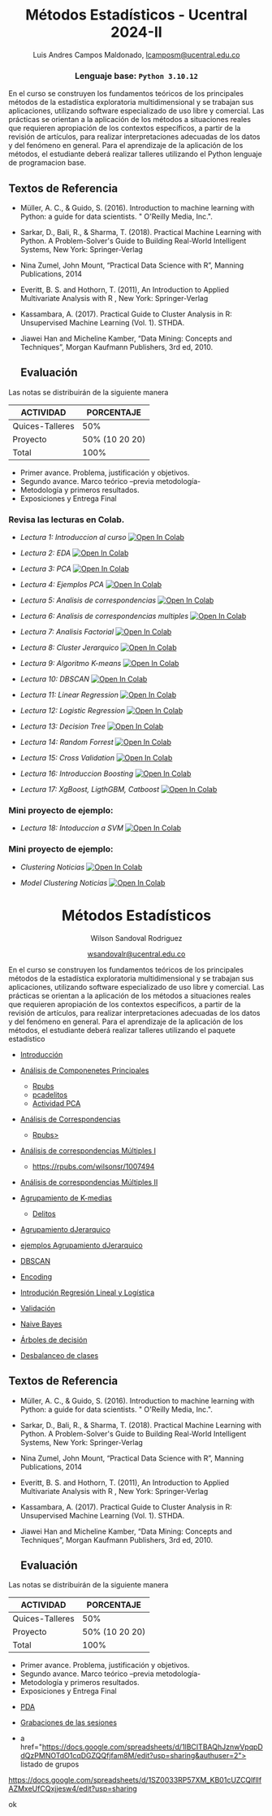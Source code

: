 <div align='center'>
  
 # **Métodos Estadísticos - Ucentral 2024-II** 
  Luis Andres Campos Maldonado, lcamposm@ucentral.edu.co
 </div>

<div align='center'> 

 ### Lenguaje base: `Python 3.10.12`
  
 </div>


En el curso se construyen los fundamentos teóricos de los principales métodos de la estadística exploratoria multidimensional y se trabajan sus aplicaciones, utilizando software especializado de uso libre y comercial. Las prácticas se orientan a la aplicación de los métodos a situaciones reales que requieren apropiación de los contextos específicos, a partir de la revisión de artículos, para realizar interpretaciones adecuadas de los datos y del fenómeno en general. Para el aprendizaje de la aplicación de los métodos, el estudiante deberá realizar talleres utilizando el Python lenguaje de programacion base.

## Textos de Referencia
- Müller, A. C., & Guido, S. (2016). Introduction to machine learning with Python: a guide for data scientists. " O'Reilly Media, Inc.".
- Sarkar, D., Bali, R., & Sharma, T. (2018). Practical Machine Learning with Python. A Problem-Solver's Guide to Building Real-World Intelligent Systems, New York: Springer-Verlag

- Nina Zumel, John Mount, “Practical Data Science with R”, Manning Publications, 2014

- Everitt, B. S. and Hothorn, T. (2011), An Introduction to Applied Multivariate Analysis with R , New York: Springer-Verlag
- Kassambara, A. (2017). Practical Guide to Cluster Analysis in R: Unsupervised Machine Learning (Vol. 1). STHDA.
- Jiawei Han and Micheline Kamber, “Data Mining: Concepts and Techniques”, Morgan Kaufmann Publishers, 3rd ed, 2010.




  ## Evaluación
Las notas se distribuirán de la siguiente manera

|ACTIVIDAD|PORCENTAJE|
|---|---|
|Quices-Talleres| 50%|
|Proyecto|50% (10 20 20)|
|Total|100%|


+ Primer avance. Problema, justificación y objetivos.
+ Segundo avance. Marco teórico –previa metodología-
+ Metodología y primeros resultados.
+ Exposiciones y Entrega Final

### Revisa las lecturas en Colab.

- _Lectura 1: Introduccion al curso_ [![Open In Colab](https://colab.research.google.com/assets/colab-badge.svg)](https://colab.research.google.com/github/lacamposm/Metodos-Estadisticos/blob/main/Lectura_1_Intro.ipynb)

- _Lectura 2: EDA_ [![Open In Colab](https://colab.research.google.com/assets/colab-badge.svg)](https://colab.research.google.com/github/lacamposm/Metodos-Estadisticos/blob/main/Lectura_2_Analisis_Descriptivo_Multivariado.ipynb)

- _Lectura 3: PCA_ [![Open In Colab](https://colab.research.google.com/assets/colab-badge.svg)](https://colab.research.google.com/github/lacamposm/Metodos-Estadisticos/blob/main/Lectura_3_ACP.ipynb)

- _Lectura 4: Ejemplos PCA_ [![Open In Colab](https://colab.research.google.com/assets/colab-badge.svg)](https://colab.research.google.com/github/lacamposm/Metodos-Estadisticos/blob/main/Lectura_4_ACP_examples.ipynb)

- _Lectura 5: Analisis de correspondencias_ [![Open In Colab](https://colab.research.google.com/assets/colab-badge.svg)](https://colab.research.google.com/github/lacamposm/Metodos-Estadisticos/blob/main/Lectura_5_AC.ipynb)

- _Lectura 6: Analisis de correspondencias multiples_ [![Open In Colab](https://colab.research.google.com/assets/colab-badge.svg)](https://colab.research.google.com/github/lacamposm/Metodos-Estadisticos/blob/main/Lectura_6_ACM.ipynb)

- _Lectura 7: Analisis Factorial_ [![Open In Colab](https://colab.research.google.com/assets/colab-badge.svg)](https://colab.research.google.com/github/lacamposm/Metodos-Estadisticos/blob/main/Lectura_7_Factor_Analysis.ipynb)

- _Lectura 8: Cluster Jerarquico_ [![Open In Colab](https://colab.research.google.com/assets/colab-badge.svg)](https://colab.research.google.com/github/lacamposm/Metodos-Estadisticos/blob/main/Lectura_8_Cluster_Jerarquico.ipynb)

- _Lectura 9: Algoritmo K-means_ [![Open In Colab](https://colab.research.google.com/assets/colab-badge.svg)](https://colab.research.google.com/github/lacamposm/Metodos-Estadisticos/blob/main/Lectura_9_Kmeans.ipynb)

- _Lectura 10: DBSCAN_ [![Open In Colab](https://colab.research.google.com/assets/colab-badge.svg)](https://colab.research.google.com/github/lacamposm/Metodos-Estadisticos/blob/main/Lectura_10_DBSCAN.ipynb)

- _Lectura 11: Linear Regression_ [![Open In Colab](https://colab.research.google.com/assets/colab-badge.svg)](https://colab.research.google.com/github/lacamposm/Metodos-Estadisticos/blob/main/Lectura_11_Linear_Regression.ipynb)

- _Lectura 12: Logistic Regression_ [![Open In Colab](https://colab.research.google.com/assets/colab-badge.svg)](https://colab.research.google.com/github/lacamposm/Metodos-Estadisticos/blob/main/Lectura_12_Logistic_Regression.ipynb)

- _Lectura 13: Decision Tree_ [![Open In Colab](https://colab.research.google.com/assets/colab-badge.svg)](https://colab.research.google.com/github/lacamposm/Metodos-Estadisticos/blob/main/Lectura_13_Arboles_de_decision.ipynb)

- _Lectura 14: Random Forrest_ [![Open In Colab](https://colab.research.google.com/assets/colab-badge.svg)](https://colab.research.google.com/github/lacamposm/Metodos-Estadisticos/blob/main/Lectura_14_Random_Forrest.ipynb)

- _Lectura 15: Cross Validation_ [![Open In Colab](https://colab.research.google.com/assets/colab-badge.svg)](https://colab.research.google.com/github/lacamposm/Metodos-Estadisticos/blob/main/Lectura_15_Cross_Validation.ipynb)

- _Lectura 16: Introduccion Boosting_ [![Open In Colab](https://colab.research.google.com/assets/colab-badge.svg)](https://colab.research.google.com/github/lacamposm/Metodos-Estadisticos/blob/main/Lectura_16_Intro_Metodos_de_Boosting.ipynb)

- _Lectura 17: XgBoost, LigthGBM, Catboost_ [![Open In Colab](https://colab.research.google.com/assets/colab-badge.svg)](https://colab.research.google.com/github/lacamposm/Metodos-Estadisticos/blob/main/Lectura_17_LigthGBM_XgBoost_CatBoost.ipynb)
### Mini proyecto de ejemplo:

- _Lectura 18: Intoduccion a SVM_ [![Open In Colab](https://colab.research.google.com/assets/colab-badge.svg)](https://colab.research.google.com/github/lacamposm/Metodos-Estadisticos/blob/main/Lectura_18_Intro_to_SVM.ipynb)
### Mini proyecto de ejemplo:

- _Clustering Noticias_ [![Open In Colab](https://colab.research.google.com/assets/colab-badge.svg)](https://colab.research.google.com/github/lacamposm/Metodos-Estadisticos/blob/main/news_clustering.ipynb)

- _Model Clustering Noticias_ [![Open In Colab](https://colab.research.google.com/assets/colab-badge.svg)](https://colab.research.google.com/github/lacamposm/Metodos-Estadisticos/blob/main/model_news_clustering.ipynb)




<div align='center'>
  
 # **Métodos Estadísticos** 
 Wilson Sandoval Rodriguez
 
 wsandovalr@ucentral.edu.co
</div>

En el curso se construyen los fundamentos teóricos de los principales métodos de la estadística exploratoria multidimensional y se trabajan sus aplicaciones, utilizando software especializado de uso libre y comercial. Las prácticas se orientan a la aplicación de los métodos a situaciones reales que requieren apropiación de los contextos específicos, a partir de la revisión de artículos, para realizar interpretaciones adecuadas de los datos y del fenómeno en general. Para el aprendizaje de la aplicación de los métodos, el estudiante deberá realizar talleres utilizando el paquete estadístico

- <a href="https://docs.google.com/presentation/d/1pwoPkCzzn1ZaYbq_VA82IIzD-mflpxa8/edit?usp=sharing&ouid=111401641962812428858&rtpof=true&sd=true"> Introducción </a>
-  <a href= "https://github.com/Wilsonsr/Metodos-Estadisticos/blob/main/CUADERNOS/ACP.Rmd"> Análisis de Componenetes Principales </a>
    + <a href="https://rpubs.com/wilsonsr/1001461"> Rpubs </a>
    + <a href="https://github.com/Wilsonsr/Metodos-Estadisticos/blob/main/CUADERNOS/homicidiosacp.Rmd"> pcadelitos </a>
    + <a href="https://github.com/Wilsonsr/Metodos-Estadisticos/blob/main/CUADERNOS/Actividad_ACP.Rmd"> Actividad PCA </a>
    
- <a href="https://github.com/Wilsonsr/Metodos-Estadisticos/blob/main/CUADERNOS/ANALISIS%20DE%20CORRESPONDENCIAS.Rmd"> Análisis de Correspondencias </a>   
    + <a href="https://rpubs.com/wilsonsr/1152796"> Rpubs> </a>




- <a href="https://github.com/Wilsonsr/Metodos-Estadisticos/blob/main/CUADERNOS/acmunal.Rmd">  Análisis de correspondencias Múltiples I </a>
  + https://rpubs.com/wilsonsr/1007494

- <a href="https://github.com/Wilsonsr/Metodos-Estadisticos/blob/main/CUADERNOS/ANALISIS%20DE%20CORRESPONDENCIAS%20MULTIPLES%20.Rmd">  Análisis de correspondencias Múltiples  II </a>


-  <a href="https://github.com/Wilsonsr/Metodos-Estadisticos/blob/main/CUADERNOS/Aprendizaje_no_supervisado%20Kmeans%20(1).ipynb" > Agrupamiento de K-medias </a>
   + <a href="https://github.com/Wilsonsr/Metodos-Estadisticos/blob/main/CUADERNOS/Delitos%20Colombia%20(1)%20(1).ipynb" > Delitos </a>






-  <a href=https://github.com/Wilsonsr/Metodos-Estadisticos/blob/main/CUADERNOS/1_Agrupamiento_jerarquico.ipynb > Agrupamiento dJerarquico </a>
  +  <a href= https://github.com/Wilsonsr/Metodos-Estadisticos/blob/main/CUADERNOS/2_Cluster_jerarquico_(1).ipynb >  ejemplos Agrupamiento dJerarquico </a>

- <a href=https://github.com/Wilsonsr/Metodos-Estadisticos/blob/main/CUADERNOS/DBSCAN.ipynb> DBSCAN  </a >

- <a href="https://github.com/Wilsonsr/Metodos-Estadisticos/blob/main/CUADERNOS/Codificacion%20variables%20categoricas.ipynb"> Encoding </a>

- <a href="https://github.com/Wilsonsr/Metodos-Estadisticos/blob/main/CUADERNOS/precios_en_el_sector_inmobiliario_en_Bogot%C3%A1.ipynb" > Introdución Regresión Lineal y Logística </a>

- <a href="https://docs.google.com/presentation/d/1dy8U1ku1rxqVdVzHNldZ3Rj7D4pXnFcq/edit?usp=sharing&ouid=111401641962812428858&rtpof=true&sd=true"> Validación </a>

- <a href="https://github.com/Wilsonsr/Metodos-Estadisticos/blob/main/CUADERNOS/Naive_Bayes_1.ipynb"> Naive Bayes </a>


- <a href="https://github.com/Wilsonsr/Metodos-Estadisticos/blob/main/CUADERNOS/arbol_decision_1.ipynb"> Árboles de decisión </a>


- <a href="https://github.com/Wilsonsr/Metodos-Estadisticos/blob/main/CUADERNOS/Copia_de_Datos_desbalanceados.ipynb"> Desbalanceo de clases </a>

<!--
- <a href="https://github.com/Wilsonsr/Metodos-Estadisticos/blob/main/CUADERNOS/DBSCAN%20(1).ipynb"> DBSCAN </a>

https://github.com/Wilsonsr/Metodos-Estadisticos/blob/main/CUADERNOS/DBSCAN.ipynb
- <a href="https://github.com/Wilsonsr/Metodos-Estadisticos/blob/main/CUADERNOS/precios_en_el_sector_inmobiliario_en_Bogot%C3%A1.ipynb" > Introdución Regresión Lineal y Logística </a>


- <a href="https://github.com/Wilsonsr/Metodos-Estadisticos/blob/main/CUADERNOS/Encoding%20(1)%20(1).ipynb"> Encoding </a>




- <a href="https://github.com/Wilsonsr/Metodos-Estadisticos/blob/main/CUADERNOS/arbol_decision_1.ipynb"> Árboles de decisión </a>

  - <a href="https://github.com/Wilsonsr/Metodos-Estadisticos/blob/main/CUADERNOS/arbol_de_decision_1%20(1).ipynb"> Árboles de decisión Ejemplo 1 </a>

  - <a href="https://github.com/Wilsonsr/Metodos-Estadisticos/blob/main/CUADERNOS/arbol_de_decision_2.ipynb"> Árboles de decisión Ejemplo 2 </a>




  
  - <a href="https://github.com/Wilsonsr/Metodos-Estadisticos/blob/main/CUADERNOS/arbol_de_decision_2_(1)_(1).ipynb"> Árboles de decisión correccion Ejemplo 2 </a>




- <a href="https://github.com/Wilsonsr/Metodos-Estadisticos/blob/main/CUADERNOS/Random_Forest_1.ipynb"> Random Forest </a>




<!--




- <a href="https://github.com/Wilsonsr/Metodos-Estadisticos/blob/main/CUADERNOS/Xgboost%20(1).ipynb"> Xgboost </a>



<ul>
  <li><a href="https://github.com/Wilsonsr/metodos-estadisticos/blob/main/Introducci%C3%B3n.ipynb">- Regresión Logística</a></li>
  

https://github.com/Wilsonsr/metodos-estadisticos/blob/main/Introducci%C3%B3n.ipynb

-->

## Textos de Referencia
- Müller, A. C., & Guido, S. (2016). Introduction to machine learning with Python: a guide for data scientists. " O'Reilly Media, Inc.".
- Sarkar, D., Bali, R., & Sharma, T. (2018). Practical Machine Learning with Python. A Problem-Solver's Guide to Building Real-World Intelligent Systems, New York: Springer-Verlag

- Nina Zumel, John Mount, “Practical Data Science with R”, Manning Publications, 2014

- Everitt, B. S. and Hothorn, T. (2011), An Introduction to Applied Multivariate Analysis with R , New York: Springer-Verlag
- Kassambara, A. (2017). Practical Guide to Cluster Analysis in R: Unsupervised Machine Learning (Vol. 1). STHDA.
- Jiawei Han and Micheline Kamber, “Data Mining: Concepts and Techniques”, Morgan Kaufmann Publishers, 3rd ed, 2010.




  ## Evaluación
Las notas se distribuirán de la siguiente manera

|ACTIVIDAD|PORCENTAJE|
|---|---|
|Quices-Talleres| 50%|
|Proyecto|50% (10 20 20)|
|Total|100%|


+ Primer avance. Problema, justificación y objetivos.
+ Segundo avance. Marco teórico –previa metodología-
+ Metodología y primeros resultados.
+ Exposiciones y Entrega Final


- <a href="https://docs.google.com/document/d/1LknmAN1d5trOVDNrnqS4oAObi_6Wd0xo/edit?usp=sharing&ouid=111401641962812428858&rtpof=true&sd=true"> PDA </a>

- <a href="https://drive.google.com/drive/folders/1SIe_j4hw_fZjlNysLKyUEa5XkK5SIuwt?usp=sharing"> Grabaciones de las sesiones </a>

- a href="https://docs.google.com/spreadsheets/d/1lBCITBAQhJznwVpqpDdQzPMNOTdO1cqDGZQQfjfam8M/edit?usp=sharing&authuser=2"> listado de  grupos </a>

https://docs.google.com/spreadsheets/d/1SZ0033RP57XM_KB01cUZCQlfllfAZMxeUfCQxjjesw4/edit?usp=sharing

ok
